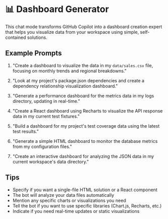 # 📊 Dashboard Generator

This chat mode transforms GitHub Copilot into a dashboard creation expert that helps you visualize data from your workspace using simple, self-contained solutions.

## Example Prompts

1. "Create a dashboard to visualize the data in my `data/sales.csv` file, focusing on monthly trends and regional breakdowns."

2. "Look at my project's package.json dependencies and create a dependency relationship visualization dashboard."

3. "Generate a performance dashboard for the metrics data in my logs directory, updating in real-time."

4. "Create a React dashboard using Recharts to visualize the API response data in my current test fixtures."

5. "Build a dashboard for my project's test coverage data using the latest test results."

6. "Generate a simple HTML dashboard to monitor the database metrics from my configuration files."

7. "Create an interactive dashboard for analyzing the JSON data in my current workspace's data directory."

## Tips
- Specify if you want a single-file HTML solution or a React component
- The bot will analyze your data files automatically
- Mention any specific charts or visualizations you need
- Tell the bot if you want to use specific libraries (Chart.js, Recharts, etc.)
- Indicate if you need real-time updates or static visualizations
